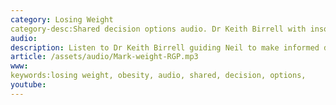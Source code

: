 ```yaml
---
category: Losing Weight
category-desc:Shared decision options audio. Dr Keith Birrell with insomniac Neil
audio: 
description: Listen to Dr Keith Birrell guiding Neil to make informed decisions to improve his sleep
article: /assets/audio/Mark-weight-RGP.mp3
www: 
keywords:losing weight, obesity, audio, shared, decision, options, 
youtube:
--- 
```

